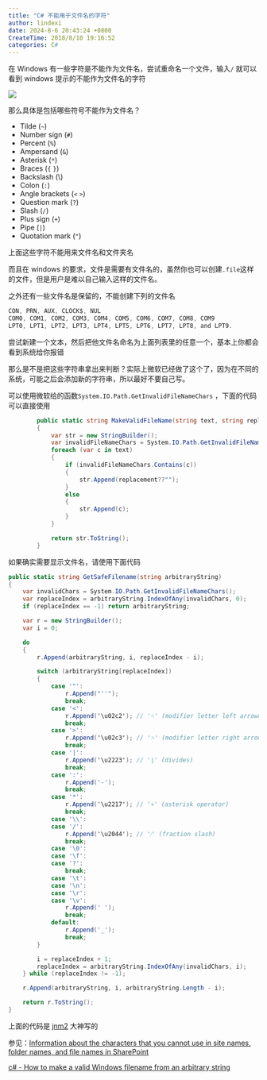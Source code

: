 ```yaml
---
title: "C# 不能用于文件名的字符"
author: lindexi
date: 2024-8-6 20:43:24 +0800
CreateTime: 2018/8/10 19:16:52
categories: C#
---
```


在 Windows 有一些字符是不能作为文件名，尝试重命名一个文件，输入`/` 就可以看到 windows 提示的不能作为文件名的字符

<!--more-->


<!-- CreateTime:2018/8/10 19:16:52 -->


<div id="toc"></div>

![](http://cdn.lindexi.site/34fdad35-5dfe-a75b-2b4b-8c5e313038e2%2F2018222143910.jpg)

那么具体是包括哪些符号不能作为文件名？

 - Tilde (`~`)
 - Number sign (`#`)
 - Percent (`%`)
 - Ampersand (`&`)
 - Asterisk (`*`)
 - Braces (`{` `}`)
 - Backslash (\\)
 - Colon (`:`)
 - Angle brackets (`<` `>`)
 - Question mark (`?`)
 - Slash (`/`)
 - Plus sign (`+`)
 - Pipe (`|`)
 - Quotation mark (`"`)

上面这些字符不能用来文件名和文件夹名

而且在 windows 的要求，文件是需要有文件名的，虽然你也可以创建`.file`这样的文件，但是用户是难以自己输入这样的文件名。

之外还有一些文件名是保留的，不能创建下列的文件名

```csharp
CON, PRN, AUX, CLOCK$, NUL
COM0, COM1, COM2, COM3, COM4, COM5, COM6, COM7, COM8, COM9
LPT0, LPT1, LPT2, LPT3, LPT4, LPT5, LPT6, LPT7, LPT8, and LPT9.
```

尝试新建一个文本，然后把他文件名命名为上面列表里的任意一个，基本上你都会看到系统给你报错

那么是不是把这些字符串拿出来判断？实际上微软已经做了这个了，因为在不同的系统，可能之后会添加新的字符串，所以最好不要自己写。

可以使用微软给的函数`System.IO.Path.GetInvalidFileNameChars` ，下面的代码可以直接使用

```csharp
        public static string MakeValidFileName(string text, string replacement = "_")
        {
            var str = new StringBuilder();
            var invalidFileNameChars = System.IO.Path.GetInvalidFileNameChars();
            foreach (var c in text)
            {
                if (invalidFileNameChars.Contains(c))
                {
                    str.Append(replacement??"");
                }
                else
                {
                    str.Append(c);
                }
            }

            return str.ToString();
        }

```

如果确实需要显示文件名，请使用下面代码

```csharp
public static string GetSafeFilename(string arbitraryString)
{
    var invalidChars = System.IO.Path.GetInvalidFileNameChars();
    var replaceIndex = arbitraryString.IndexOfAny(invalidChars, 0);
    if (replaceIndex == -1) return arbitraryString;

    var r = new StringBuilder();
    var i = 0;

    do
    {
        r.Append(arbitraryString, i, replaceIndex - i);

        switch (arbitraryString[replaceIndex])
        {
            case '"':
                r.Append("''");
                break;
            case '<':
                r.Append('\u02c2'); // '˂' (modifier letter left arrowhead)
                break;
            case '>':
                r.Append('\u02c3'); // '˃' (modifier letter right arrowhead)
                break;
            case '|':
                r.Append('\u2223'); // '∣' (divides)
                break;
            case ':':
                r.Append('-');
                break;
            case '*':
                r.Append('\u2217'); // '∗' (asterisk operator)
                break;
            case '\\':
            case '/':
                r.Append('\u2044'); // '⁄' (fraction slash)
                break;
            case '\0':
            case '\f':
            case '?':
                break;
            case '\t':
            case '\n':
            case '\r':
            case '\v':
                r.Append(' ');
                break;
            default:
                r.Append('_');
                break;
        }

        i = replaceIndex + 1;
        replaceIndex = arbitraryString.IndexOfAny(invalidChars, i);
    } while (replaceIndex != -1);

    r.Append(arbitraryString, i, arbitraryString.Length - i);

    return r.ToString();
}
```

上面的代码是 [jnm2](https://stackoverflow.com/a/30126118/6116637) 大神写的

参见：[Information about the characters that you cannot use in site names, folder names, and file names in SharePoint](https://support.microsoft.com/en-us/help/905231/information-about-the-characters-that-you-cannot-use-in-site-names-fol )

[c# - How to make a valid Windows filename from an arbitrary string](https://stackoverflow.com/questions/620605/how-to-make-a-valid-windows-filename-from-an-arbitrary-string )

